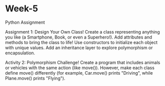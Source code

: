 # Week-5
Python Assignment

Assignment 1: Design Your Own Class! 
Create a class representing anything you like (a Smartphone, Book, or even a Superhero!).
Add attributes and methods to bring the class to life!
Use constructors to initialize each object with unique values.
Add an inheritance layer to explore polymorphism or encapsulation.


Activity 2: Polymorphism Challenge!
Create a program that includes animals or vehicles with the same action (like move()). However, make each class define move() differently (for example, Car.move() prints "Driving", while Plane.move() prints "Flying").

